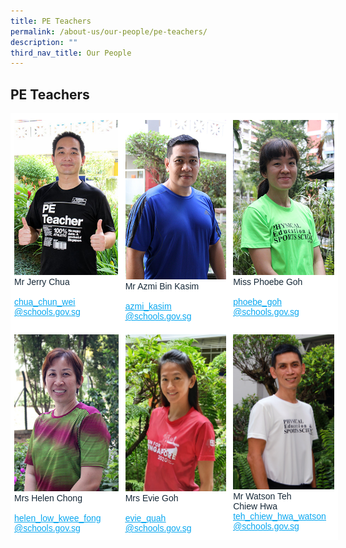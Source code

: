 ```yaml
---
title: PE Teachers
permalink: /about-us/our-people/pe-teachers/
description: ""
third_nav_title: Our People
---
```

## **PE Teachers**


<table style="border-collapse:collapse;border-spacing:0;table-layout: fixed; width: 524px" class="tg"><colgroup><col style="width: 178px"><col style="width: 173px"><col style="width: 173px"></colgroup><thead><tr><th style="background-color:#FFF;border-color:#ffffff;border-style:solid;border-width:1px;color:#162837;font-family:Arial, sans-serif;font-size:14px;font-weight:normal;overflow:hidden;padding:10px 5px;text-align:left;vertical-align:top;word-break:normal"><img src="/images/Mr%20Jerry%20Chua_optimisedforweb.jpg" alt="Mr Jerry Chua_optimisedforweb.jpg" width="166" height="248"><br><span style="font-weight:400;color:#162837">Mr Jerry Chua</span><br><br><a href="mailto:chua_chun_wei@schools.gov.sg"><span style="text-decoration:underline;color:#08A7F0">chua_chun_wei</span></a><br><a href="mailto:chua_chun_wei@schools.gov.sg"><span style="text-decoration:underline;color:#08A7F0">@schools.gov.sg</span></a></th><th style="background-color:#FFF;border-color:#ffffff;border-style:solid;border-width:1px;color:#162837;font-family:Arial, sans-serif;font-size:14px;font-weight:normal;overflow:hidden;padding:10px 5px;text-align:left;vertical-align:top;word-break:normal"><img src="/images/Mr%20Azmi_optimisedforweb.jpg" alt="Mr Azmi_optimisedforweb.jpg" width="171" height="255"><br><span style="font-weight:400;color:#162837">Mr Azmi Bin Kasim</span><br><br><a href="mailto:azmi_kasim@schools.gov.sg" target="_blank" rel="noopener noreferrer"><span style="text-decoration:underline;color:#08A7F0">azmi_kasim</span></a><br><a href="mailto:azmi_kasim@schools.gov.sg" target="_blank" rel="noopener noreferrer"><span style="text-decoration:underline;color:#08A7F0">@schools.gov.sg</span></a></th><th style="background-color:#FFF;border-color:#ffffff;border-style:solid;border-width:1px;color:#162837;font-family:Arial, sans-serif;font-size:14px;font-weight:normal;overflow:hidden;padding:10px 5px;text-align:left;vertical-align:top;word-break:normal"><img src="/images/Miss_Goh_Phoebe_optimisedforweb.jpg" alt="Miss_Goh_Phoebe_optimisedforweb.jpg" width="166" height="248"><br><span style="font-weight:400;color:#162837">Miss Phoebe Goh</span><br><br><a href="mailto:phoebe_goh@schools.gov.sg"><span style="text-decoration:underline;color:#08A7F0">phoebe_goh</span></a><br><a href="mailto:phoebe_goh@schools.gov.sg"><span style="text-decoration:underline;color:#08A7F0">@schools.gov.sg</span></a></th></tr></thead><tbody><tr><td style="background-color:#FFF;border-color:#ffffff;border-style:solid;border-width:1px;color:#162837;font-family:Arial, sans-serif;font-size:14px;overflow:hidden;padding:10px 5px;text-align:left;vertical-align:top;word-break:normal"><img src="/images/Mrs%20Helen%20Chong.jpg" alt="Mrs Helen Chong.jpg" width="171" height="251"><br><span style="font-weight:400;color:#162837">Mrs Helen Chong</span><br><br><a href="mailto:helen_low_kwee_fong@schools.gov.sg" target="_blank" rel="noopener noreferrer"><span style="text-decoration:underline;color:#08A7F0">helen_low_kwee_fong</span></a><br><a href="mailto:helen_low_kwee_fong@schools.gov.sg" target="_blank" rel="noopener noreferrer"><span style="text-decoration:underline;color:#08A7F0">@schools.gov.sg</span></a></td><td style="background-color:#FFF;border-color:#ffffff;border-style:solid;border-width:1px;color:#162837;font-family:Arial, sans-serif;font-size:14px;overflow:hidden;padding:10px 5px;text-align:left;vertical-align:top;word-break:normal"><img src="/images/Mrs%20Evie%20Goh%209%20cropped.jpg" alt="Mrs Evie Goh 9 cropped.jpg" width="171" height="251"><br><span style="font-weight:400;color:#162837">Mrs Evie Goh</span><br><br><a href="mailto:evie_quah@schools.gov.sg" target="_blank" rel="noopener noreferrer"><span style="text-decoration:underline;color:#08A7F0">evie_quah</span></a><br><a href="mailto:evie_quah@schools.gov.sg" target="_blank" rel="noopener noreferrer"><span style="text-decoration:underline;color:#08A7F0">@schools.gov.sg</span></a></td><td style="background-color:#FFF;border-color:#ffffff;border-style:solid;border-width:1px;color:#162837;font-family:Arial, sans-serif;font-size:14px;overflow:hidden;padding:10px 5px;text-align:left;vertical-align:top;word-break:normal"><img src="/images/Mr%20Watson%20Tay%20cropped.jpg" alt="Mr Watson Tay cropped.jpg" width="166" height="248"><br><span style="font-weight:400;color:#162837">Mr Watson Teh</span><br><span style="font-weight:400;color:#162837">Chiew Hwa</span><br><a href="mailto:teh_chiew_hwa_watson@schools.gov.sg"><span style="text-decoration:underline;color:#08A7F0">teh_chiew_hwa_watson</span></a><br><a href="mailto:teh_chiew_hwa_watson@schools.gov.sg"><span style="text-decoration:underline;color:#08A7F0">@schools.gov.sg</span></a></td></tr></tbody></table>